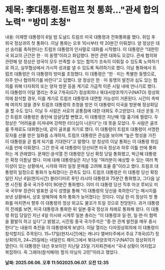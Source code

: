 # **제목: 李대통령·트럼프 첫 통화…"관세 합의 노력" "방미 초청"**

  내용: 이재명 대통령이 6일 밤 도널드 트럼프 미국 대통령과 전화통화를 했다. 취임 후 외국 정상과의 첫 통화다. 이날 통화는 오후 10시부터 약 20분간 이뤄졌다. 양 정상은 대선 승리를 축하한다는 트럼프 대통령의 인사말로 대화를 시작했다. 이 대통령은 “대한민국 외교의 근간은 한ㆍ미 동맹”이라고 화답했다.           현안 관련 대화도 오갔다. 관세 협의와 관련해 양 정상은 양국이 모두 만족할 수 있는 합의가 조속히 이뤄질 수 있도록 노력하기로 하고, 실무협상에서 가시적 성과를 낼 수 있도록 독려하기로 했다.           이날 통화에서 트럼프 대통령은 이 대통령의 방미를 초청했다. 이 대통령은 “한ㆍ미는 특별한 동맹으로, 자주 만나 협의하기를 바란다”고 답했다. 양 정상은 한ㆍ미 동맹의 발전과 심도 있는 협의를 위해 다자회의 또는 양자 방문 등을 계기로 가급적 이른 시일 내에 만나기로 했다. 이 대통령이 이달 열리는 주요 7개국(G7) 정상회의나 북대서양조약기구(NATO) 정상회의에 참석할 경우, 이를 계기로 트럼프 대통령과 대면할 가능성이 거론된다. 시간이 촉박해 여의치 않을 경우 트럼프 대통령의 초청을 받은 이 대통령이 미국을 방문해 정상회담을 할 수도 있다.           이날 두 사람은 서로의 공통점에 대한 대화도 주고받았다. 대선 운동 기간 트럼프 대통령은 총탄에 암살당할 뻔했고, 이 대통령은 지난해 1월 흉기에 찔렸다. 두 정상은 “어려움을 이겨내며 강력한 리더십이 나온다”는 데 뜻을 모았다. 두 사람은 골프를 주제로도 대화했는데, 같이 골프를 치기로 했다. 이 대통령이 트럼프 대통령이 서명한 모자를 선물 받은 일화를 소개하자, 트럼프 대통령은 관심을 보이며 “높은 명성을 가진 이 대통령을 곧 뵙게 되기를 기대한다”고 말했다.                                                                                                                       양 정상의 이날 통화는 이 대통령 취임 사흘 만에 이뤄졌다. 그간 한국 새 대통령이 당선되면 미국 정상과 하루 이틀 만에 통화하는 게 관례였다. 문재인·윤석열 전 대통령은 당선 확정 당일 통화했고, 박근혜 대통령은 확정 이튿날 했다. 이에 대해 대통령실은 지난 5일 “여러분이 예상할 수 있는 여러 특이성이 있는 상황에서, 시차와 여러 일정 문제를 고려해 조율 중”이라고 했다.            트럼프 대통령의 일정으로 통화가 늦춰졌다는 관측도 있다. 트럼프 대통령은 이 대통령 당선 확정일인 지난 4일(현지시간) 블라디미르 푸틴 러시아 대통령과 75분간 통화했고, 그다음 날엔 시진핑 중국 국가주석이 90분간 통화했다. 이미 이 대통령 당선 직후 마코 루비오 미국 국무부 장관이 발표한 공식 성명을 통해 “이 대통령의 당선을 축하한다”는 메시지를 보낸 상황에서, 상호 양해하에 축하 통화가 늦어졌다는 것이다.           이날 한·미 정상이 첫 통화를 마치면서 향후 이 대통령의 정상 외교도 물꼬가 트일 것으로 전망된다. 과거 대통령의 전례를 보면, 미국 대통령과 통화한 뒤 일본·중국 정상과 차례로 통화해 왔다. 이 대통령 취임 당일인 지난 4일 이시바 시게루 일본 총리는 “이 대통령과 일·한, 일·한·미 협력을 활발히 하고 싶다”고 밝혔고, 시진핑 중국 국가주석은 “중·한 관계 발전을 매우 중시한다”는 내용의 축전을 이 대통령에게 보냈다.           이달 열리는 다자정상회의에 이 대통령이 참석할지도 주목된다. 15~17일(현지시간)에는 캐나다 앨버타주에서 주요 7개국(G7) 정상회의가, 24~25일에는 네덜란드 헤이그에서 북대서양조약기구(NATO) 정상회의가 열린다. 이 대통령은 대선 후보이던 지난달 25일 기자회견에서 “국내 상황이 어지럽고 복잡하다. 꼭 그래야(참석해야) 할지 아닐지 고민”이라고 했었다.

  **날짜: 2025.06.06. 오후 11:502025.06.07. 오전 12:35**